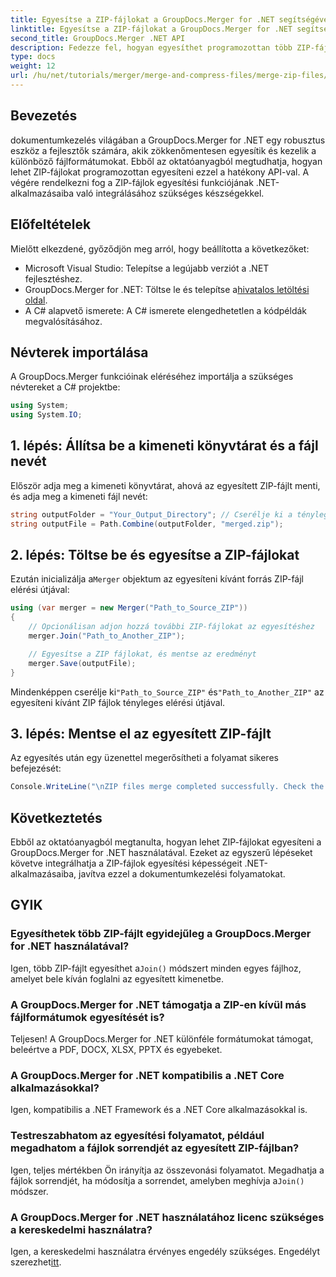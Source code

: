 ```yaml
---
title: Egyesítse a ZIP-fájlokat a GroupDocs.Merger for .NET segítségével
linktitle: Egyesítse a ZIP-fájlokat a GroupDocs.Merger for .NET segítségével
second_title: GroupDocs.Merger .NET API
description: Fedezze fel, hogyan egyesíthet programozottan több ZIP-fájlt a GroupDocs.Merger for .NET használatával. Ez a lépésenkénti oktatóanyag lefedi az előfeltételeket.
type: docs
weight: 12
url: /hu/net/tutorials/merger/merge-and-compress-files/merge-zip-files/
---
```

## Bevezetés

dokumentumkezelés világában a GroupDocs.Merger for .NET egy robusztus eszköz a fejlesztők számára, akik zökkenőmentesen egyesítik és kezelik a különböző fájlformátumokat. Ebből az oktatóanyagból megtudhatja, hogyan lehet ZIP-fájlokat programozottan egyesíteni ezzel a hatékony API-val. A végére rendelkezni fog a ZIP-fájlok egyesítési funkciójának .NET-alkalmazásaiba való integrálásához szükséges készségekkel.

## Előfeltételek

Mielőtt elkezdené, győződjön meg arról, hogy beállította a következőket:

- Microsoft Visual Studio: Telepítse a legújabb verziót a .NET fejlesztéshez.
-  GroupDocs.Merger for .NET: Töltse le és telepítse a[hivatalos letöltési oldal](https://releases.groupdocs.com/merger/net/).
- A C# alapvető ismerete: A C# ismerete elengedhetetlen a kódpéldák megvalósításához.

## Névterek importálása

A GroupDocs.Merger funkcióinak eléréséhez importálja a szükséges névtereket a C# projektbe:

```csharp
using System;
using System.IO;
```

## 1. lépés: Állítsa be a kimeneti könyvtárat és a fájl nevét

Először adja meg a kimeneti könyvtárat, ahová az egyesített ZIP-fájlt menti, és adja meg a kimeneti fájl nevét:

```csharp
string outputFolder = "Your_Output_Directory"; // Cserélje ki a tényleges útvonalat
string outputFile = Path.Combine(outputFolder, "merged.zip");
```

## 2. lépés: Töltse be és egyesítse a ZIP-fájlokat

 Ezután inicializálja a`Merger` objektum az egyesíteni kívánt forrás ZIP-fájl elérési útjával:

```csharp
using (var merger = new Merger("Path_to_Source_ZIP"))
{
    // Opcionálisan adjon hozzá további ZIP-fájlokat az egyesítéshez
    merger.Join("Path_to_Another_ZIP");

    // Egyesítse a ZIP fájlokat, és mentse az eredményt
    merger.Save(outputFile);
}
```

 Mindenképpen cserélje ki`"Path_to_Source_ZIP"` és`"Path_to_Another_ZIP"` az egyesíteni kívánt ZIP fájlok tényleges elérési útjával.

## 3. lépés: Mentse el az egyesített ZIP-fájlt

Az egyesítés után egy üzenettel megerősítheti a folyamat sikeres befejezését:

```csharp
Console.WriteLine("\nZIP files merge completed successfully. Check the output in {0}", outputFolder);
```

## Következtetés

Ebből az oktatóanyagból megtanulta, hogyan lehet ZIP-fájlokat egyesíteni a GroupDocs.Merger for .NET használatával. Ezeket az egyszerű lépéseket követve integrálhatja a ZIP-fájlok egyesítési képességeit .NET-alkalmazásaiba, javítva ezzel a dokumentumkezelési folyamatokat.

## GYIK

### Egyesíthetek több ZIP-fájlt egyidejűleg a GroupDocs.Merger for .NET használatával?

 Igen, több ZIP-fájlt egyesíthet a`Join()` módszert minden egyes fájlhoz, amelyet bele kíván foglalni az egyesített kimenetbe.

### A GroupDocs.Merger for .NET támogatja a ZIP-en kívül más fájlformátumok egyesítését is?

Teljesen! A GroupDocs.Merger for .NET különféle formátumokat támogat, beleértve a PDF, DOCX, XLSX, PPTX és egyebeket.

### A GroupDocs.Merger for .NET kompatibilis a .NET Core alkalmazásokkal?

Igen, kompatibilis a .NET Framework és a .NET Core alkalmazásokkal is.

### Testreszabhatom az egyesítési folyamatot, például megadhatom a fájlok sorrendjét az egyesített ZIP-fájlban?

 Igen, teljes mértékben Ön irányítja az összevonási folyamatot. Megadhatja a fájlok sorrendjét, ha módosítja a sorrendet, amelyben meghívja a`Join()` módszer.

### A GroupDocs.Merger for .NET használatához licenc szükséges a kereskedelmi használatra?

 Igen, a kereskedelmi használatra érvényes engedély szükséges. Engedélyt szerezhet[itt](https://purchase.groupdocs.com/buy).